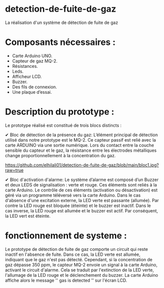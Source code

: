 # detection-de-fuite-de-gaz
La réalisation d'un système de détection de fuite de gaz 

# Composants nécessaires :
  
-	Carte Arduino UNO.
-	Capteur de gaz MQ-2.
-	Résistances.
-	Leds.
-	Afficheur LCD.
-	Buzzer.
-	Des fils de connexion.
-	Une plaque d’essai.
  
# Description du prototype : 
Le prototype réalisé est constitué de trois blocs distincts :

 ✔ Bloc de détection de la présence du gaz:
 L’élément principal de détection utilisé dans notre prototype est le MQ-2. Ce capteur passif est relié avec la carte ARDUINO via une sortie  numérique. Lors du contact entre la couche sensible du capteur et le gaz, la résistance entre les électrodes métalliques change proportionnellement à la concentration du gaz. 

 https://github.com/elhilali01/detection-de-fuite-de-gaz/blob/main/bloc1.jpg?raw=true
 
 ✔ Bloc d'activation d'alarme:
 Le système d’alarme est composé d’un Buzzer et deux LEDS de signalisation : verte et rouge. Ces éléments sont reliés à la carte Arduino.
Le contrôle de ces éléments (activation ou désactivation) est géré via un programme téléversé vers la carte Arduino. Dans le cas d'absence d'une excitation externe, la LED verte est passante (allumée). Par contre la LED rouge est bloquée (éteinte) et le buzzer est inactif. Dans le cas inverse, la LED rouge est allumée et le buzzer est actif. Par conséquent, la LED vert est éteinte.

# fonctionnement de systeme :
Le prototype de détection de fuite de gaz comporte un circuit qui reste inactif en l'absence de fuite. Dans ce cas, la LED verte est allumée, indiquant que le gaz n'est pas détecté. Cependant, si la concentration de gaz dépasse 350 ppm, le capteur MQ-2 envoie un signal à la carte Arduino, activant le circuit d'alarme. Cela se traduit par l'extinction de la LED verte, l'allumage de la LED rouge et le déclenchement du buzzer. La carte Arduino affiche alors le message '' gas is detected '' sur l'écran LCD. 

